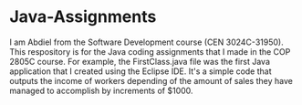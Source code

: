 # Java-Assignments
I am Abdiel from the Software Development course (CEN 3024C-31950).
This respository is for the Java coding assignments that I made in the COP 2805C course. For example, the FirstClass.java file was the first Java application that I created using the Eclipse IDE. It's a simple code that outputs the income of workers depending of the amount of sales they have managed to accomplish by increments of $1000. 
